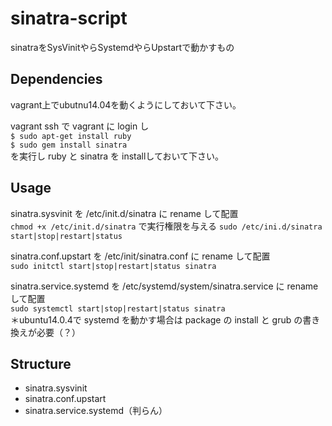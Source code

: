 sinatra-script
==============

sinatraをSysVinitやらSystemdやらUpstartで動かすもの  

## Dependencies  

vagrant上でubutnu14.04を動くようにしておいて下さい。  

vagrant ssh で vagrant に login し  
`$ sudo apt-get install ruby`  
`$ sudo gem install sinatra`  
を実行し ruby と sinatra を installしておいて下さい。  

## Usage  

sinatra.sysvinit を /etc/init.d/sinatra に rename して配置  
`chmod +x /etc/init.d/sinatra` で実行権限を与える
`sudo /etc/ini.d/sinatra start|stop|restart|status`  
  
sinatra.conf.upstart を /etc/init/sinatra.conf に rename して配置  
`sudo initctl start|stop|restart|status sinatra`  
  
sinatra.service.systemd を /etc/systemd/system/sinatra.service に rename して配置  
`sudo systemctl start|stop|restart|status sinatra`  
＊ubuntu14.0.4で systemd を動かす場合は package の install と grub の書き換えが必要（？）  
  
  
## Structure  
  
* sinatra.sysvinit  
* sinatra.conf.upstart  
* sinatra.service.systemd（判らん）  
  
